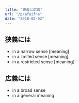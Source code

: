 ```yaml
---
title: "狭義と広義"
url: "/p/afaifne"
date: "2018-02-02"
---
```


狭義には
----
* in a narrow sense [meaning]
* in a limited sense [meaning]
* in a restricted sense [meaning]

広義には
----
* in a broad sense
* in a general meaning

